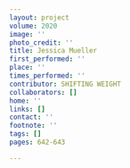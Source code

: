 ```yaml
---
layout: project
volume: 2020
image: ''
photo_credit: ''
title: Jessica Mueller
first_performed: ''
place: ''
times_performed: ''
contributor: SHIFTING WEIGHT
collaborators: []
home: ''
links: []
contact: ''
footnote: ''
tags: []
pages: 642-643

---
```




